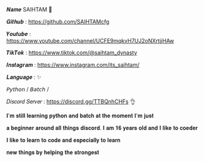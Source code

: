 𝑵𝒂𝒎𝒆 SAIHTAM 🍇

𝑮𝒊𝒕𝒉𝒖𝒃 : https://github.com/SAIHTAMcfg

𝒀𝒐𝒖𝒕𝒖𝒃𝒆 : https://www.youtube.com/channel/UCFE9mqkvH7UJ2oNXrtjjHAw

𝑻𝒊𝒌𝑻𝒐𝒌 : https://www.tiktok.com/@saihtam_dynasty

𝑰𝒏𝒔𝒕𝒂𝒈𝒓𝒂𝒎 : https://www.instagram.com/its_saihtam/


𝑳𝒂𝒏𝒈𝒖𝒂𝒈𝒆 : ✨

𝘗𝘺𝘵𝘩𝘰𝘯 /
𝘉𝘢𝘵𝘤𝘩  /



𝐷𝑖𝑠𝑐𝑜𝑟𝑑 𝑆𝑒𝑟𝑣𝑒𝑟 : https://discord.gg/TTBQnhCHFs 👌



𝐈'𝐦 𝐬𝐭𝐢𝐥𝐥 𝐥𝐞𝐚𝐫𝐧𝐢𝐧𝐠 𝐩𝐲𝐭𝐡𝐨𝐧 𝐚𝐧𝐝 𝐛𝐚𝐭𝐜𝐡 𝐚𝐭 𝐭𝐡𝐞 𝐦𝐨𝐦𝐞𝐧𝐭 𝐈'𝐦 𝐣𝐮𝐬𝐭 

𝐚 𝐛𝐞𝐠𝐢𝐧𝐧𝐞𝐫 𝐚𝐫𝐨𝐮𝐧𝐝 𝐚𝐥𝐥 𝐭𝐡𝐢𝐧𝐠𝐬 𝐝𝐢𝐬𝐜𝐨𝐫𝐝. 𝐈 𝐚𝐦 𝟏𝟔 𝐲𝐞𝐚𝐫𝐬 𝐨𝐥𝐝 𝐚𝐧𝐝 𝐈 𝐥𝐢𝐤𝐞 𝐭𝐨 𝐜𝐨𝐞𝐝𝐞𝐫

𝐈 𝐥𝐢𝐤𝐞 𝐭𝐨 𝐥𝐞𝐚𝐫𝐧 𝐭𝐨 𝐜𝐨𝐝𝐞 𝐚𝐧𝐝 𝐞𝐬𝐩𝐞𝐜𝐢𝐚𝐥𝐥𝐲 𝐭𝐨 𝐥𝐞𝐚𝐫𝐧

𝐧𝐞𝐰 𝐭𝐡𝐢𝐧𝐠𝐬 𝐛𝐲 𝐡𝐞𝐥𝐩𝐢𝐧𝐠 𝐭𝐡𝐞 𝐬𝐭𝐫𝐨𝐧𝐠𝐞𝐬𝐭
